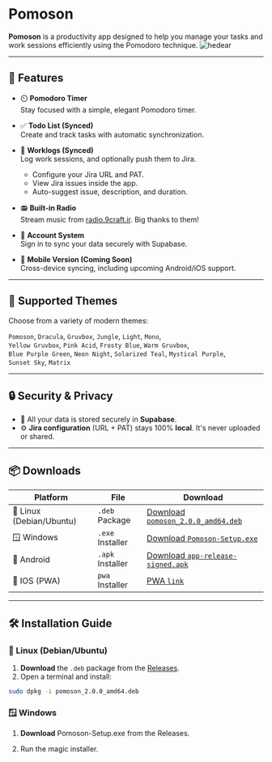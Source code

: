 # Pomoson
**Pomoson** is a productivity app designed to help you manage your tasks and work sessions efficiently using the Pomodoro technique.
![hedear](https://github.com/user-attachments/assets/4282b22a-9c91-46e8-9c37-2ce40764baf7)

---

## 🚀 Features

- ⏲️ **Pomodoro Timer**  
  Stay focused with a simple, elegant Pomodoro timer.

- ✅ **Todo List (Synced)**  
  Create and track tasks with automatic synchronization.

- 📝 **Worklogs (Synced)**  
  Log work sessions, and optionally push them to Jira.  
  - Configure your Jira URL and PAT.  
  - View Jira issues inside the app.  
  - Auto-suggest issue, description, and duration.

- 📻 **Built-in Radio**  
  Stream music from [radio.9craft.ir](http://radio.9craft.ir). Big thanks to them!

- 👤 **Account System**  
  Sign in to sync your data securely with Supabase.

- 📱 **Mobile Version (Coming Soon)**  
  Cross-device syncing, including upcoming Android/iOS support.

---

## 🎨 Supported Themes

Choose from a variety of modern themes:

`Pomoson`, `Dracula`, `Gruvbox`, `Jungle`, `Light`, `Mono`,  
`Yellow Gruvbox`, `Pink Acid`, `Frosty Blue`, `Warm Gruvbox`,  
`Blue Purple Green`, `Neon Night`, `Solarized Teal`, `Mystical Purple`,  
`Sunset Sky`, `Matrix`

---

## 🔒 Security & Privacy

- 🔐 All your data is stored securely in **Supabase**.
- ⚙️ **Jira configuration** (URL + PAT) stays 100% **local**. It's never uploaded or shared.

---

## 📦 Downloads

| Platform | File | Download |
|----------|------|----------|
| 🐧 Linux (Debian/Ubuntu) | `.deb` Package | [Download `pomoson_2.0.0_amd64.deb`](https://github.com/itsmadson/Pomoson-v2/releases/download/2.0.0/pomoson_2.0.0_amd64.deb) |
| 🪟 Windows | `.exe` Installer | [Download `Pomoson-Setup.exe`](https://github.com/itsmadson/Pomoson-v2/releases/download/2.0.0/Pomoson-Setup.exe) |
| 📱 Android | `.apk` Installer | [Download `app-release-signed.apk`](https://github.com/itsmadson/Pomoson-v2/releases/download/2.0.0/app-release-signed.apk) |
| 📱 IOS (PWA) | `pwa` Installer | [PWA `link`](https://itsmadson.github.io/Pomoson-v2/) |

---

## 🛠️ Installation Guide

### 🐧 Linux (Debian/Ubuntu)

1. **Download** the `.deb` package from the [Releases](https://github.com/itsmadson/Pomoson-v2/releases/latest).
2. Open a terminal and install:

```bash
sudo dpkg -i pomoson_2.0.0_amd64.deb
```

### 🪟 Windows

1. **Download** Pomoson-Setup.exe from the Releases.

2. Run the magic installer.

